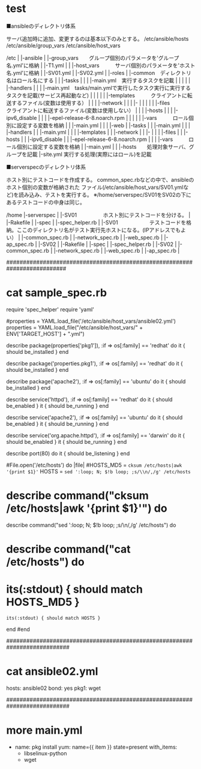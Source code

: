 # test



■ansibleのディレクトリ体系

サーバ追加時に追加、変更するのは基本以下のみとする。
/etc/ansible/hosts
/etc/ansible/group_vars
/etc/ansible/host_vars

/etc
  |
  |-ansible
     |
     |-group_vars　　グループ個別のパラメータを'グループ名.yml'に格納
     |   |-T1.yml
     |
     |
     |-host_vars　　　サーバ個別のパラメータを'ホスト名.yml'に格納
     |   |-SV01.yml
     |   |-SV02.yml
     |
     |-roles
     |   |-common　ディレクトリ名はロール名にする
     |   |  |-tasks
     |   |  |   |-main.yml　実行するタスクを記載
     |   |  |
     |   |  |-handlers
     |   |  |   |-main.yml　tasks/main.ymlで実行したタスク実行に実行するタスクを記載(サービス再起動など)
     |   |  |
     |   |  |-templates　　　クライアントに転送するファイル(変数は使用する）
     |   |  |   |-network
     |   |  |   |-
     |   |  |
     |   |  |-files　　　　　クライアントに転送するファイル(変数は使用しない）
     |   |  |   |-hosts
     |   |  |   |-ipv6_disable
     |   |  |   |-epel-release-6-8.noarch.rpm
     |   |  |
     |   |  |-vars　　　ロール個別に設定する変数を格納
     |   |      |-main.yml
     |   |
     |   |-web
     |      |-tasks
     |      |   |-main.yml
     |      |
     |      |-handlers
     |      |   |-main.yml
     |      |
     |      |-templates
     |      |   |-network
     |      |   |-
     |      |
     |      |-files
     |      |   |-hosts
     |      |   |-ipv6_disable
     |      |   |-epel-release-6-8.noarch.rpm
     |      |
     |      |-vars　　　ロール個別に設定する変数を格納
     |          |-main.yml
     |
     |
     |-hosts　　処理対象サーバ、グループを記載
     |-site.yml  実行する処理(実際にはロール)を記載


■serverspecのディレクトリ体系

ホスト別にテストコードを作成する。
common_spec.rbなどの中で、ansibleのホスト個別の変数が格納された
ファイル(/etc/ansible/host_vars/SV01.ymlなど)を読み込み、テストを実行する。
※/home/serverspec/SV01をSV02の下にあるテストコードの中身は同じ。


/home
  |-serverspec
     |
     |-SV01　　　　　ホスト別にテストコードを分ける。
     |   |-Rakefile
     |   |-spec
     |      |-spec_helper.rb
     |      |-SV01　　　　　　テストコードを格納。ここのディレクトリ名がテスト実行先ホストになる。(IPアドレスでもよい）
     |          |-common_spec.rb
     |          |-network_spec.rb
     |          |-web_spec.rb
     |          |-ap_spec.rb
     |
     |-SV02
     |   |-Rakefile
     |   |-spec
     |      |-spec_helper.rb
     |      |-SV02
     |          |-common_spec.rb
     |          |-network_spec.rb
     |          |-web_spec.rb
     |          |-ap_spec.rb
     |

##########################################################################
# cat sample_spec.rb
require 'spec_helper'
require 'yaml'

#properties = YAML.load_file('/etc/ansible/host_vars/ansible02.yml')
properties = YAML.load_file("/etc/ansible/host_vars/" + ENV['TARGET_HOST'] + ".yml")

describe package(properties['pkg1']), :if => os[:family] == 'redhat' do
  it { should be_installed }
end

describe package('properties.pkg1'), :if => os[:family] == 'redhat' do
  it { should be_installed }
end

describe package('apache2'), :if => os[:family] == 'ubuntu' do
  it { should be_installed }
end

describe service('httpd'), :if => os[:family] == 'redhat' do
  it { should be_enabled }
  it { should be_running }
end

describe service('apache2'), :if => os[:family] == 'ubuntu' do
  it { should be_enabled }
  it { should be_running }
end

describe service('org.apache.httpd'), :if => os[:family] == 'darwin' do
  it { should be_enabled }
  it { should be_running }
end

describe port(80) do
  it { should be_listening }
end

#File.open('/etc/hosts') do |file|
#HOSTS_MD5 = `cksum /etc/hosts|awk '{print $1}'`
HOSTS = `sed ':loop; N; $!b loop; ;s/\\n/,/g' /etc/hosts`
#  describe command("cksum /etc/hosts|awk '{print $1}'") do
  describe command("sed ':loop; N; $!b loop; ;s/\\n/,/g' /etc/hosts") do
#  describe command("cat /etc/hosts") do
#    its(:stdout) { should match HOSTS_MD5 }
    its(:stdout) { should match HOSTS }
  end
#end

###########################################################################
# cat ansible02.yml

hosts: ansible02
bond: yes
pkg1: wget


###########################################################################

# more main.yml

 - name: pkg install
   yum: name={{ item }} state=present
   with_items:
   - libselinux-python
   - wget

